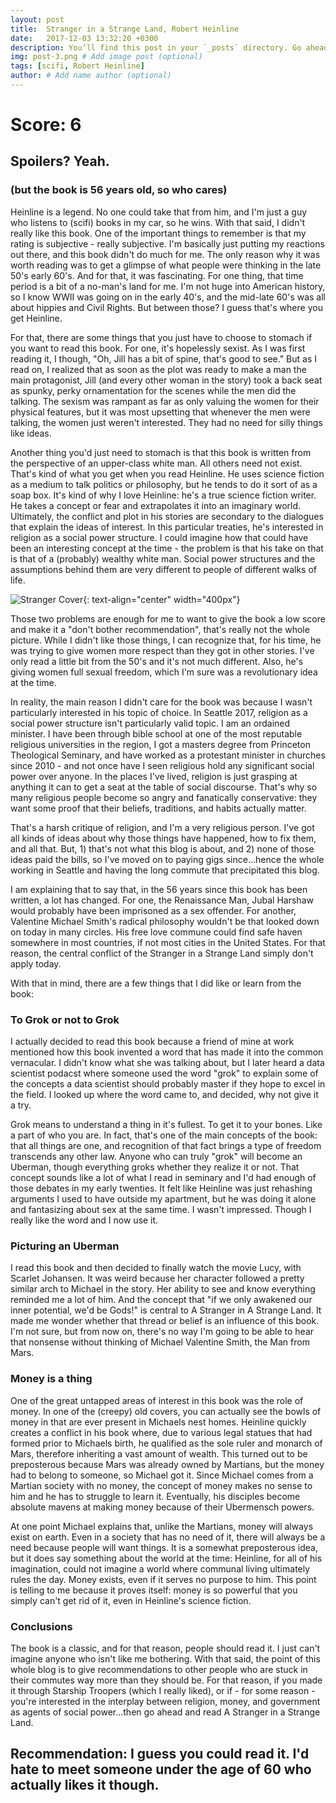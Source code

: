 ```yaml
---
layout: post
title:  Stranger in a Strange Land, Robert Heinline
date:   2017-12-03 13:32:20 +0300
description: You’ll find this post in your `_posts` directory. Go ahead and edit it and re-build the site to see your changes. # Add post description (optional)
img: post-3.png # Add image post (optional)
tags: [scifi, Robert Heinline]
author: # Add name author (optional)
---
```


# Score: 6

## Spoilers? Yeah.  

### (but the book is 56 years old, so who cares)

Heinline is a legend. No one could take that from him, and I'm just a guy who listens to (scifi) books in my car, so he wins.  With that said, I didn't really like this book.  One of the important things to remember is that my rating is subjective - really subjective.  I'm basically just putting my reactions out there, and this book didn't do much for me.  The only reason why it was worth reading was to get a glimpse of what people were thinking in the late 50's early 60's.  And for that, it was fascinating. For one thing, that time period is a bit of a no-man's land for me. I'm not huge into American history, so I know WWII was going on in the early 40's, and the mid-late 60's was all about hippies and Civil Rights. But between those? I guess that's where you get Heinline.

For that, there are some things that you just have to choose to stomach if you want to read this book. For one, it's hopelessly sexist. As I was first reading it, I though, "Oh, Jill has a bit of spine, that's good to see." But as I read on, I realized that as soon as the plot was ready to make a man the main protagonist, Jill (and every other woman in the story) took a back seat as spunky, perky ornamentation for the scenes while the men did the talking. The sexism was rampant as far as only valuing the women for their physical features, but it was most upsetting that whenever the men were talking, the women just weren't interested. They had no need for silly things like ideas.

Another thing you'd just need to stomach is that this book is written from the perspective of an upper-class white man. All others need not exist. That's kind of what you get when you read Heinline. He uses science fiction as a medium to talk politics or philosophy, but he tends to do it sort of as a soap box.  It's kind of why I love Heinline: he's a true science fiction writer. He takes a concept or fear and extrapolates it into an imaginary world.  Ultimately, the conflict and plot in his stories are secondary to the dialogues that explain the ideas of interest. In this particular treaties, he's interested in religion as a social power structure. I could imagine how that could have been an interesting concept at the time - the problem is that his take on that is that of a (probably) wealthy white man.  Social power structures and the assumptions behind them are very different to people of different walks of life.

![Stranger Cover]({{site.baseurl}}/assets/img/stranger2.jpg){: text-align="center" width="400px"}


Those two problems are enough for me to want to give the book a low score and make it a "don't bother recommendation", that's really not the whole picture. While I didn't like those things, I can recognize that, for his time, he was trying to give women more respect than they got in other stories.  I've only read a little bit from the 50's and it's not much different.  Also, he's giving women full sexual freedom, which I'm sure was a revolutionary idea at the time.

In reality, the main reason I didn't care for the book was because I wasn't particularly interested in his topic of choice. In Seattle 2017, religion as a social power structure isn't particularly valid topic. I am an ordained minister. I have been through bible school at one of the most reputable religious universities in the region, I got a masters degree from Princeton Theological Seminary, and have worked as a protestant minister in churches since 2010 - and not once have I seen religious hold any significant social power over anyone. In the places I've lived, religion is just grasping at anything it can to get a seat at the table of social discourse. That's why so many religious people become so angry and fanatically conservative: they want some proof that their beliefs, traditions, and habits actually matter.

That's a harsh critique of religion, and I'm a very religious person. I've got all kinds of ideas about why those things have happened, how to fix them, and all that. But, 1) that's not what this blog is about, and 2) none of those ideas paid the bills, so I've moved on to paying gigs since...hence the whole working in Seattle and having the long commute that precipitated this blog.

I am explaining that to say that, in the 56 years since this book has been written, a lot has changed. For one, the Renaissance Man, Jubal Harshaw would probably have been imprisoned as a sex offender. For another, Valentine Michael Smith's radical philosophy wouldn't be that looked down on today in many circles. His free love commune could find safe haven somewhere in most countries, if not most cities in the United States. For that reason, the central conflict of the Stranger in a Strange Land simply don't apply today.

With that in mind, there are a few things that I did like or learn from the book:

### To Grok or not to Grok  
I actually decided to read this book because a friend of mine at work mentioned how this book invented a word that has made it into the common vernacular. I didn't know what she was talking about, but I later heard a data scientist podacst where someone used the word "grok" to explain some of the concepts a data scientist should probably master if they hope to excel in the field. I looked up where the word came to, and decided, why not give it a try.

Grok means to understand a thing in it's fullest. To get it to your bones. Like a part of who you are. In fact, that's one of the main concepts of the book: that all things are one, and recognition of that fact brings a type of freedom transcends any other law. Anyone who can truly "grok" will become an Uberman, though everything groks whether they realize it or not. That concept sounds like a lot of what I read in seminary and I'd had enough of those debates in my early twenties. It felt like Heinline was just rehashing arguments I used to have outside my apartment, but he was doing it alone and fantasizing about sex at the same time. I wasn't impressed. Though I really like the word and I now use it.  


### Picturing an Uberman  
I read this book and then decided to finally watch the movie Lucy, with Scarlet Johansen. It was weird because her character followed a pretty similar arch to Michael in the story. Her ability to see and know everything reminded me a lot of him.  And the concept that "if we only awakened our inner potential, we'd be Gods!" is central to A Stranger in A Strange Land. It made me wonder whether that thread or belief is an influence of this book.  I'm not sure, but from now on, there's no way I'm going to be able to hear that nonsense without thinking of Michael Valentine Smith, the Man from Mars.


### Money is a thing  
One of the great untapped areas of interest in this book was the role of money. In one of the (creepy) old covers, you can actually see the bowls of money in that are ever present in Michaels nest homes. Heinline quickly creates a conflict in his book where, due to various legal statues that had formed prior to Michaels birth, he qualified as the sole ruler and monarch of Mars, therefore inheriting a vast amount of wealth. This turned out to be preposterous because Mars was already owned by Martians, but the money had to belong to someone, so Michael got it. Since Michael comes from a Martian society with no money, the concept of money makes no sense to him and he has to struggle to learn it. Eventually, his disciples become absolute mavens at making money because of their Ubermensch powers.  

At one point Michael explains that, unlike the Martians, money will always exist on earth.  Even in a society that has no need of it, there will always be a need because people will want things.  It is a somewhat preposterous idea, but it does say something about the world at the time: Heinline, for all of his imagination, could not imagine a world where communal living ultimately rules the day. Money exists, even if it serves no purpose to him. This point is telling to me because it proves itself: money is so powerful that you simply can't get rid of it, even in Heinline's science fiction.


### Conclusions  

The book is a classic, and for that reason, people should read it. I just can't imagine anyone who isn't like me bothering.  With that said, the point of this whole blog is to give recommendations to other people who are stuck in their commutes way more than they should be.  For that reason, if you made it through Starship Troopers (which I really liked), or if - for some reason - you're interested in the interplay between religion, money, and government as agents of social power...then go ahead and read A Stranger in a Strange Land.

## Recommendation: I guess you could read it. I'd hate to meet someone under the age of 60 who actually likes it though.
